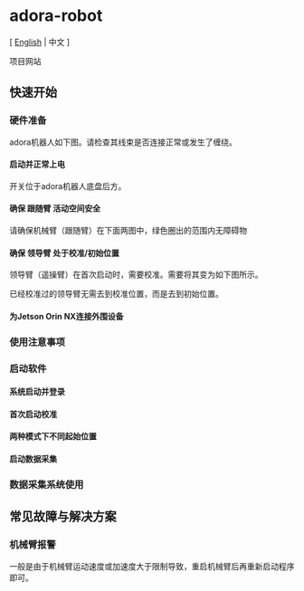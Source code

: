 # adora-robot

[ [English](./README.md) | 中文 ]

项目网站 []()

## 快速开始

### 硬件准备

adora机器人如下图。请检查其线束是否连接正常或发生了缠绕。

#### 启动并正常上电

开关位于adora机器人底盘后方。

#### 确保 跟随臂 活动空间安全

请确保机械臂（跟随臂）在下面两图中，绿色圈出的范围内无障碍物

#### 确保 领导臂 处于校准/初始位置

领导臂（遥操臂）在首次启动时，需要校准。需要将其变为如下图所示。

已经校准过的领导臂无需去到校准位置，而是去到初始位置。

#### 为Jetson Orin NX连接外围设备

### 使用注意事项

### 启动软件

#### 系统启动并登录

#### 首次启动校准

#### 两种模式下不同起始位置

#### 启动数据采集

### 数据采集系统使用

## 常见故障与解决方案

### 机械臂报警

一般是由于机械臂运动速度或加速度大于限制导致，重启机械臂后再重新启动程序即可。
